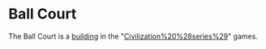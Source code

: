 # Ball Court

The Ball Court is a [building](building) in the "[Civilization%20%28series%29](Civilization)" games.